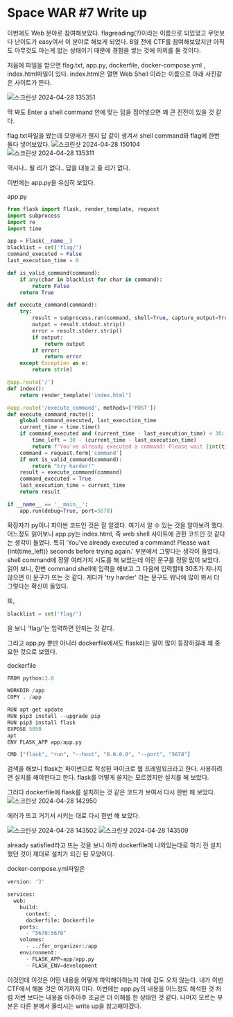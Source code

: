 # Space WAR #7 Write up 
이번에도 Web 분야로 참여해보았다. flagreading(?)이라는 이름으로 되있었고 무엇보다 난이도가 easy여서 이 분야로 해보게 되었다. 8일 전에 CTF를 참여해보았지만 아직도 아무것도 아는게 없는 상태이기 때문에 경험을 쌓는 것에 의의를 둘 것이다.

처음에 파일을 받으면 flag.txt, app.py, dockerfile, docker-compose.yml , index.html파일이 있다. index.html은 열면 Web Shell 이라는 이름으로 아래 사진같은 사이트가 뜬다. 

![스크린샷 2024-04-28 135351](https://github.com/hyemsnail/writeup/assets/163375128/36eaff9b-86b2-4272-9e0b-95aa2ae34e57)

딱 봐도 Enter a shell command 안에 맞는 답을 집어넣으면 꽤 큰 진전이 있을 것 같다. 

flag.txt파일을 봤는데 모양새가 웬지 답 같이 생겨서 shell command와 flag에 한번 둘다 넣어보았다. 
![스크린샷 2024-04-28 150104](https://github.com/hyemsnail/writeup/assets/163375128/77ac0eb9-78c0-44cf-aae4-3a33a2fd51e6)
![스크린샷 2024-04-28 135311](https://github.com/hyemsnail/writeup/assets/163375128/f8ef0e39-66e1-4158-85fd-5b45874ea1ce)

역시나.. 될 리가 없다.. 답을 대놓고 줄 리가 없다. 

이번에는 app.py을 유심히 보았다. 

app.py
```python
from flask import Flask, render_template, request
import subprocess
import re
import time

app = Flask(__name__)
blacklist = set('flag/')
command_executed = False
last_execution_time = 0

def is_valid_command(command):
    if any(char in blacklist for char in command):
        return False
    return True 

def execute_command(command):
    try:
        result = subprocess.run(command, shell=True, capture_output=True, text=True)
        output = result.stdout.strip()
        error = result.stderr.strip()
        if output:
            return output
        if error:
            return error
    except Exception as e:
        return str(e)

@app.route('/')
def index():
    return render_template('index.html')

@app.route('/execute_command', methods=['POST'])
def execute_command_route():
    global command_executed, last_execution_time
    current_time = time.time()
    if command_executed and (current_time - last_execution_time) < 30:
        time_left = 30 - (current_time - last_execution_time)
        return f"You've already executed a command! Please wait {int(time_left)} seconds before trying again."
    command = request.form['command']
    if not is_valid_command(command):
        return "try harder!"
    result = execute_command(command)
    command_executed = True
    last_execution_time = current_time
    return result

if __name__ == '__main__':
    app.run(debug=True, port=5678)
```
확장자가 py이니 파이썬 코드인 것은 잘 알겠다. 여기서 알 수 있는 것을 알아보려 했다. 
어느정도 읽어보니 app.py는 index.html, 즉 web shell 사이트에 관한 코드인 것 같다는 생각이 들었다. 
특히 
'You've already executed a command! Please wait {int(time_left)} seconds before trying again.'
부분에서 그렇다는 생각이 들었다. shell command에 정말 여러가지 시도를 해 보았는데 이런 문구를 정말 많이 보았다. 
읽어 보니, 한번 command shell에 입력을 해보고 그 다음에 입력할때 30초가 지나지 않으면 이 문구가 뜨는 것 같다. 
게다가 'try harder' 라는 문구도 워낙에 많이 봐서 더 그렇다는 확신이 들었다. 

또,
```python
blacklist = set('flag/')
```
을 보니 'flag/'는 입력하면 안되는 것 같다. 

그리고 app.py 뿐만 아니라 dockerfile에서도 flask라는 말이 많이 등장하길래 꽤 중요한 것으로 보였다. 


dockerfile
```python
FROM python:3.8

WORKDIR /app
COPY . /app

RUN apt-get update
RUN pip3 install --upgrade pip
RUN pip3 install flask
EXPOSE 5050
apt
ENV FLASK_APP app/app.py

CMD ["flask", "run", "--host", "0.0.0.0", "--port", "5678"]
```

검색을 해보니 flask는 파이썬으로 작성된 마이크로 웹 프레임워크라고 한다. 사용하려면 설치를 해야한다고 한다. 
flask를 어떻게 쓸지는 모르겠지만 설치를 해 보았다. 


그러다 dockerfile에 flask를 설치하는 것 같은 코드가 보여서 다시 한번 해 보았다. 
![스크린샷 2024-04-28 142950](https://github.com/hyemsnail/writeup/assets/163375128/d258eb18-c97a-418f-9cd4-04d5898f14c5)

에러가 뜨고 거기서 시키는 대로 다시 한번 해 보았다. 


![스크린샷 2024-04-28 143502](https://github.com/hyemsnail/writeup/assets/163375128/808285c7-4610-4785-9ce9-67d509f39dfe)
![스크린샷 2024-04-28 143509](https://github.com/hyemsnail/writeup/assets/163375128/eb2a03b5-73e9-492f-a0ed-809fc3dcb946)

already satisfied라고 뜨는 것을 보니 아까 dockerfile에 나와있는대로 하기 전 설치했던 것이 제대로 설치가 되긴 된 모양이다. 

docker-compose.yml파일은 
```python
version: '3'

services:
  web:
    build:
      context: .
      dockerfile: Dockerfile
    ports:
      - "5678:5678"
    volumes:
      - ../for_organizer:/app
    environment:
      - FLASK_APP=app/app.py
      - FLASK_ENV=development
```
이것인데 이것은 어떤 내용을 어떻게 파악해야하는지 아예 감도 오지 않는다. 
내가 이번 CTF에서 해본 것은 여기까지 이다. 이번에는 app.py의 내용을 어느정도 해석한 것 처럼 저번 보다는 내용을 아주아주 조금은 더 이해를 한 상태인 것 같다. 나머지 모르는 부분은 다른 분께서 올리시는 write up을 참고해야겠다. 





